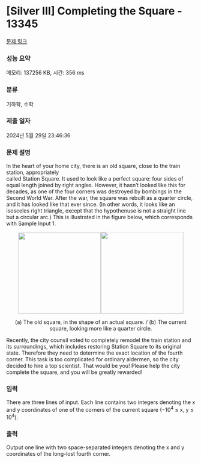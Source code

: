 # [Silver III] Completing the Square - 13345 

[문제 링크](https://www.acmicpc.net/problem/13345) 

### 성능 요약

메모리: 137256 KB, 시간: 356 ms

### 분류

기하학, 수학

### 제출 일자

2024년 5월 29일 23:46:36

### 문제 설명

<p>In the heart of your home city, there is an old square, close to the train station, appropriately<br>
called Station Square. It used to look like a perfect square: four sides of equal length joined by right angles. However, it hasn’t looked like this for decades, as one of the four corners was destroyed by bombings in the Second World War. After the war, the square was rebuilt as a quarter circle, and it has looked like that ever since. (In other words, it looks like an isosceles right triangle, except that the hypothenuse is not a straight line but a circular arc.) This is illustrated in the figure below, which corresponds with Sample Input 1.</p>

<p style="text-align: center;"><img alt="" src="" style="height:215px; width:220px"><img alt="" src="" style="height:217px; text-align:center; width:220px"></p>

<p style="text-align: center;">(a) The old square, in the shape of an actual square. / (b) The current square, looking more like a quarter circle.</p>

<p>Recently, the city counsil voted to completely remodel the train station and its surroundings, which includes restoring Station Square to its original state. Therefore they need to determine the exact location of the fourth corner. This task is too complicated for ordinary aldermen, so the city decided to hire a top scientist. That would be you! Please help the city complete the square, and you will be greatly rewarded!</p>

### 입력 

 <p>There are three lines of input. Each line contains two integers denoting the x and y coordinates of one of the corners of the current square (−10<sup>4</sup> ≤ x, y ≤ 10<sup>4</sup>).</p>

### 출력 

 <p>Output one line with two space-separated integers denoting the x and y coordinates of the long-lost fourth corner.</p>


